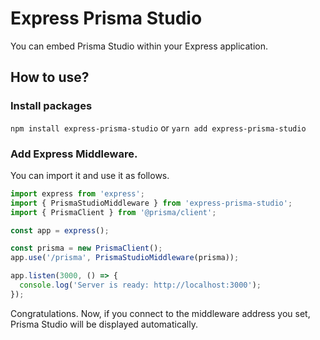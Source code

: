 # Express Prisma Studio

You can embed Prisma Studio within your Express application.

## How to use?

### Install packages

`npm install express-prisma-studio` or `yarn add express-prisma-studio`

### Add Express Middleware.

You can import it and use it as follows.

```javascript
import express from 'express';
import { PrismaStudioMiddleware } from 'express-prisma-studio';
import { PrismaClient } from '@prisma/client';

const app = express();

const prisma = new PrismaClient();
app.use('/prisma', PrismaStudioMiddleware(prisma));

app.listen(3000, () => {
  console.log('Server is ready: http://localhost:3000');
});
```

Congratulations. Now, if you connect to the middleware address you set, Prisma Studio will be displayed automatically.
